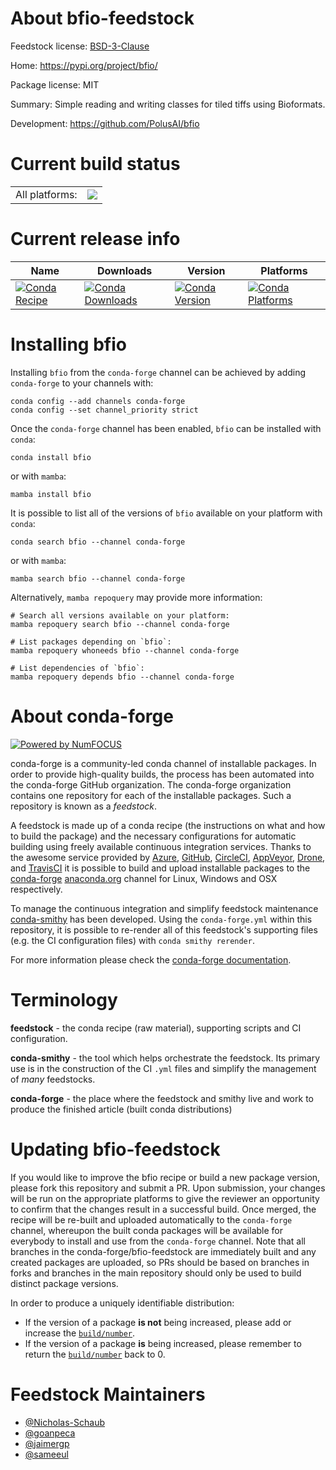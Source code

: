 About bfio-feedstock
====================

Feedstock license: [BSD-3-Clause](https://github.com/conda-forge/bfio-feedstock/blob/main/LICENSE.txt)

Home: https://pypi.org/project/bfio/

Package license: MIT

Summary: Simple reading and writing classes for tiled tiffs using Bioformats.

Development: https://github.com/PolusAI/bfio

Current build status
====================


<table><tr><td>All platforms:</td>
    <td>
      <a href="https://dev.azure.com/conda-forge/feedstock-builds/_build/latest?definitionId=19046&branchName=main">
        <img src="https://dev.azure.com/conda-forge/feedstock-builds/_apis/build/status/bfio-feedstock?branchName=main">
      </a>
    </td>
  </tr>
</table>

Current release info
====================

| Name | Downloads | Version | Platforms |
| --- | --- | --- | --- |
| [![Conda Recipe](https://img.shields.io/badge/recipe-bfio-green.svg)](https://anaconda.org/conda-forge/bfio) | [![Conda Downloads](https://img.shields.io/conda/dn/conda-forge/bfio.svg)](https://anaconda.org/conda-forge/bfio) | [![Conda Version](https://img.shields.io/conda/vn/conda-forge/bfio.svg)](https://anaconda.org/conda-forge/bfio) | [![Conda Platforms](https://img.shields.io/conda/pn/conda-forge/bfio.svg)](https://anaconda.org/conda-forge/bfio) |

Installing bfio
===============

Installing `bfio` from the `conda-forge` channel can be achieved by adding `conda-forge` to your channels with:

```
conda config --add channels conda-forge
conda config --set channel_priority strict
```

Once the `conda-forge` channel has been enabled, `bfio` can be installed with `conda`:

```
conda install bfio
```

or with `mamba`:

```
mamba install bfio
```

It is possible to list all of the versions of `bfio` available on your platform with `conda`:

```
conda search bfio --channel conda-forge
```

or with `mamba`:

```
mamba search bfio --channel conda-forge
```

Alternatively, `mamba repoquery` may provide more information:

```
# Search all versions available on your platform:
mamba repoquery search bfio --channel conda-forge

# List packages depending on `bfio`:
mamba repoquery whoneeds bfio --channel conda-forge

# List dependencies of `bfio`:
mamba repoquery depends bfio --channel conda-forge
```


About conda-forge
=================

[![Powered by
NumFOCUS](https://img.shields.io/badge/powered%20by-NumFOCUS-orange.svg?style=flat&colorA=E1523D&colorB=007D8A)](https://numfocus.org)

conda-forge is a community-led conda channel of installable packages.
In order to provide high-quality builds, the process has been automated into the
conda-forge GitHub organization. The conda-forge organization contains one repository
for each of the installable packages. Such a repository is known as a *feedstock*.

A feedstock is made up of a conda recipe (the instructions on what and how to build
the package) and the necessary configurations for automatic building using freely
available continuous integration services. Thanks to the awesome service provided by
[Azure](https://azure.microsoft.com/en-us/services/devops/), [GitHub](https://github.com/),
[CircleCI](https://circleci.com/), [AppVeyor](https://www.appveyor.com/),
[Drone](https://cloud.drone.io/welcome), and [TravisCI](https://travis-ci.com/)
it is possible to build and upload installable packages to the
[conda-forge](https://anaconda.org/conda-forge) [anaconda.org](https://anaconda.org/)
channel for Linux, Windows and OSX respectively.

To manage the continuous integration and simplify feedstock maintenance
[conda-smithy](https://github.com/conda-forge/conda-smithy) has been developed.
Using the ``conda-forge.yml`` within this repository, it is possible to re-render all of
this feedstock's supporting files (e.g. the CI configuration files) with ``conda smithy rerender``.

For more information please check the [conda-forge documentation](https://conda-forge.org/docs/).

Terminology
===========

**feedstock** - the conda recipe (raw material), supporting scripts and CI configuration.

**conda-smithy** - the tool which helps orchestrate the feedstock.
                   Its primary use is in the construction of the CI ``.yml`` files
                   and simplify the management of *many* feedstocks.

**conda-forge** - the place where the feedstock and smithy live and work to
                  produce the finished article (built conda distributions)


Updating bfio-feedstock
=======================

If you would like to improve the bfio recipe or build a new
package version, please fork this repository and submit a PR. Upon submission,
your changes will be run on the appropriate platforms to give the reviewer an
opportunity to confirm that the changes result in a successful build. Once
merged, the recipe will be re-built and uploaded automatically to the
`conda-forge` channel, whereupon the built conda packages will be available for
everybody to install and use from the `conda-forge` channel.
Note that all branches in the conda-forge/bfio-feedstock are
immediately built and any created packages are uploaded, so PRs should be based
on branches in forks and branches in the main repository should only be used to
build distinct package versions.

In order to produce a uniquely identifiable distribution:
 * If the version of a package **is not** being increased, please add or increase
   the [``build/number``](https://docs.conda.io/projects/conda-build/en/latest/resources/define-metadata.html#build-number-and-string).
 * If the version of a package **is** being increased, please remember to return
   the [``build/number``](https://docs.conda.io/projects/conda-build/en/latest/resources/define-metadata.html#build-number-and-string)
   back to 0.

Feedstock Maintainers
=====================

* [@Nicholas-Schaub](https://github.com/Nicholas-Schaub/)
* [@goanpeca](https://github.com/goanpeca/)
* [@jaimergp](https://github.com/jaimergp/)
* [@sameeul](https://github.com/sameeul/)

